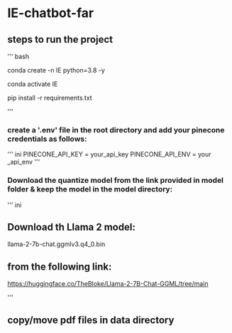 # IE-chatbot-far

## steps to run the project
''' bash

conda create -n IE python=3.8 -y

conda activate IE

pip install -r requirements.txt

'''
### create a '.env' file in the root directory and add your pinecone credentials as follows:

''' ini
PINECONE_API_KEY = your_api_key
PINECONE_API_ENV = your _api_env
'''
### Download the quantize model from the link provided in model folder & keep the model in the model directory:

''' ini
## Download th Llama 2 model:

llama-2-7b-chat.ggmlv3.q4_0.bin

## from the following link:

https://huggingface.co/TheBloke/Llama-2-7B-Chat-GGML/tree/main

'''
## copy/move pdf files in data directory



